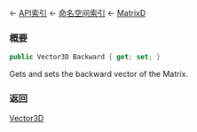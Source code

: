 ← [API索引](Api-Index) ← [命名空间索引](Namespace-Index) ← [MatrixD](VRageMath.MatrixD)

### 概要

```csharp
public Vector3D Backward { get; set; }
```

Gets and sets the backward vector of the Matrix.

### 返回

[Vector3D](VRageMath.Vector3D)

